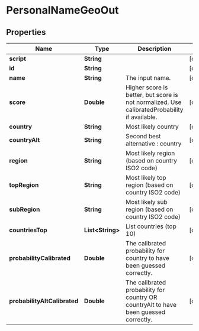 
# PersonalNameGeoOut

## Properties
Name | Type | Description | Notes
------------ | ------------- | ------------- | -------------
**script** | **String** |  |  [optional]
**id** | **String** |  |  [optional]
**name** | **String** | The input name. |  [optional]
**score** | **Double** | Higher score is better, but score is not normalized. Use calibratedProbability if available.  |  [optional]
**country** | **String** | Most likely country  |  [optional]
**countryAlt** | **String** | Second best alternative : country  |  [optional]
**region** | **String** | Most likely region (based on country ISO2 code) |  [optional]
**topRegion** | **String** | Most likely top region (based on country ISO2 code) |  [optional]
**subRegion** | **String** | Most likely sub region (based on country ISO2 code) |  [optional]
**countriesTop** | **List&lt;String&gt;** | List countries (top 10) |  [optional]
**probabilityCalibrated** | **Double** | The calibrated probability for country to have been guessed correctly. |  [optional]
**probabilityAltCalibrated** | **Double** | The calibrated probability for country OR countryAlt to have been guessed correctly. |  [optional]



